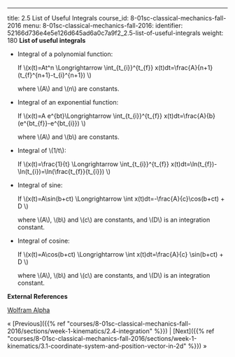 ---
title: 2.5 List of Useful Integrals
course_id: 8-01sc-classical-mechanics-fall-2016
menu:
  8-01sc-classical-mechanics-fall-2016:
    identifier: 52166d736e4e5e126d645ad6a0c7a9f2_2.5-list-of-useful-integrals
    weight: 180
**List of useful integrals**

*   Integral of a polynomial function:
    
    If \\(x(t)=At^n \\Longrightarrow \\int\_{t\_{i}}^{t\_{f}} x(t)dt=\\frac{A}{n+1}(t\_{f}^{n+1}-t\_{i}^{n+1}) \\)
    
    where \\(A\\) and \\(n\\) are constants.
    
*   Integral of an exponential function:
    
    If \\(x(t)=A e^{bt}\\Longrightarrow \\int\_{t\_{i}}^{t\_{f}} x(t)dt=\\frac{A}{b}(e^{bt\_{f}}-e^{bt\_{i}}) \\)
    
    where \\(A\\) and \\(b\\) are constants.
    
*   Integral of \\(1/t\\):
    
    If \\(x(t)=\\frac{1}{t} \\Longrightarrow \\int\_{t\_{i}}^{t\_{f}} x(t)dt=\\ln(t\_{f})-\\ln(t\_{i})=\\ln(\\frac{t\_{f}}{t\_{i}}) \\)
    
*   Integral of sine:
    
    If \\(x(t)=A\\sin(b+ct) \\Longrightarrow \\int x(t)dt=-\\frac{A}{c}\\cos(b+ct) + D \\)
    
    where \\(A\\), \\(b\\) and \\(c\\) are constants, and \\(D\\) is an integration constant.
    
*   Integral of cosine:
    
    If \\(x(t)=A\\cos(b+ct) \\Longrightarrow \\int x(t)dt=\\frac{A}{c} \\sin(b+ct) + D \\)
    
    where \\(A\\), \\(b\\) and \\(c\\) are constants, and \\(D\\) is an integration constant.
    

**External References**

[Wolfram Alpha](http://www.wolframalpha.com/)

« [Previous]({{% ref "courses/8-01sc-classical-mechanics-fall-2016/sections/week-1-kinematics/2.4-integration" %}}) | [Next]({{% ref "courses/8-01sc-classical-mechanics-fall-2016/sections/week-1-kinematics/3.1-coordinate-system-and-position-vector-in-2d" %}}) »